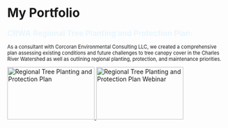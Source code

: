 # My Portfolio

<b style="color:#E9F6FE;weight:600;font-size:125%">CRWA Regional Tree Planting and Protection Plan:</b>
<p style='font-size:80%'>As a consultant with Corcoran Environmental Consulting LLC, we created a comprehensive plan assessing existing conditions and future challenges to tree canopy cover in the 
Charles River Watershed as well as outlining regional planting, protection, and maintenance priorities.</p>
<a href="https://storymaps.arcgis.com/stories/10fdd6beaffd4f949473a7a6dc70f745" target="_blank">
<img style="border-width=100%;" src="Screenshot 2024-11-11 155553.png" alt="Regional Tree Planting and Protection Plan" width="200" height="120">
</a>
<a href="[https://storymaps.arcgis.com/stories/10fdd6beaffd4f949473a7a6dc70f745](https://www.youtube.com/watch?v=udjjKjAkaLo)" target="_blank">
<img style="border-width=100%;" src="Screenshot 2024-11-11 155553.png" alt="Regional Tree Planting and Protection Plan Webinar" width="200" height="120">
</a>
